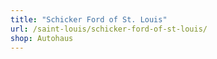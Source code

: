 ```yaml
---
title: "Schicker Ford of St. Louis"
url: /saint-louis/schicker-ford-of-st-louis/
shop: Autohaus
---
```

